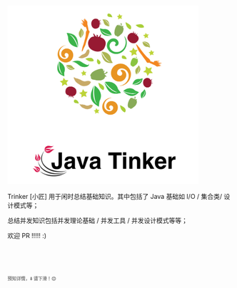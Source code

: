 <img src="./images/logo2.png" style="height:400px;width:400"/>



Trinker [小匠] 用于闲时总结基础知识。其中包括了 Java 基础如 I/O / 集合类/ 设计模式等；

总结并发知识包括并发理论基础 / 并发工具 / 并发设计模式等等；

欢迎 PR !!!!!  :) 





<br/><br/><br/>

<h3 style="font-size:10px;color:grey">预知详情，⬇️ 请下滑！😊</h3>

